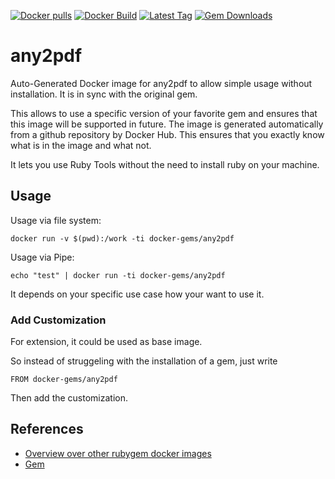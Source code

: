 [![Docker pulls](https://img.shields.io/docker/pulls/rubygem/any2pdf.svg)](https://hub.docker.com/r/rubygem/any2pdf/)
[![Docker Build](https://img.shields.io/docker/automated/rubygem/any2pdf.svg)](https://hub.docker.com/r/rubygem/any2pdf/)
[![Latest Tag](https://img.shields.io/github/tag/docker-rubygem/any2pdf.svg)](https://hub.docker.com/r/rubygem/any2pdf/)
[![Gem Downloads](https://img.shields.io/gem/dt/any2pdf.svg)](https://rubygems.org/gems/any2pdf/)
# any2pdf

Auto-Generated Docker image for any2pdf to allow simple usage without installation.
It is in sync with the original gem.

This allows to use a specific version of your favorite gem and ensures that this image will be supported in future.
The image is generated automatically from a github repository by Docker Hub.
This ensures that you exactly know what is in the image and what not.

It lets you use Ruby Tools without the need to install ruby on your machine.

## Usage

Usage via file system:

`docker run -v $(pwd):/work -ti docker-gems/any2pdf`

Usage via Pipe:

`echo "test" | docker run -ti docker-gems/any2pdf`

It depends on your specific use case how your want to use it.

### Add Customization

For extension, it could be used as base image.

So instead of struggeling with the installation of a gem, just write

`FROM docker-gems/any2pdf`

Then add the customization.

## References

 - [Overview over other rubygem docker images](https://github.com/thinkbot/docker-rubygem)
 - [Gem](https://rubygems.org/gems/any2pdf/)
